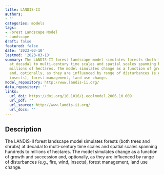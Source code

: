 ```yaml
---
title: LANDIS-II
authors:
- ''
categories: models
tags:
- Forest Landscape Model
- Landscape
draft: false
featured: false
date: '2023-03-10'
lastmod: '2023-03-10'
summary: The LANDIS-II forest landscape model simulates forests (both trees and shrubs)
  at decadal to multi-century time scales and spatial scales spanning hundreds to
  millions of hectares. The model simulates change as a function of growth and succession
  and, optionally, as they are influenced by range of disturbances (e.g., fire, wind,
  insects), forest management, land use change.
model_repository: http://www.landis-ii.org/
data_repository: ''
links:
  url_doi: https://doi.org/10.1016/j.ecolmodel.2006.10.009
  url_pdf: ''
  url_source: http://www.landis-ii.org/
  url_docs: ''
---
```


## Description

The LANDIS-II forest landscape model simulates forests (both trees and shrubs) at decadal to multi-century time scales and spatial scales spanning hundreds to millions of hectares. The model simulates change as a function of growth and succession and, optionally, as they are influenced by range of disturbances (e.g., fire, wind, insects), forest management, land use change.


